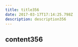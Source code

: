 ```yaml
---
title: title356
date: 2017-03-17T17:14:25.798Z
description: description356
---
```


## content356
  

